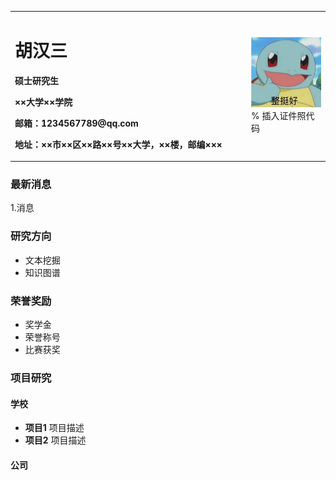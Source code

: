<table border="0">
  <tr>
    <td width="75%">
      <h1>胡汉三</h1>
      <p><b>硕士研究生</b></p>
      <p><b>××大学××学院</b></p>
      <p><b>邮箱：1234567789@qq.com</b></p>
      <p><b>地址：××市××区××路××号××大学，××楼，邮编×××</b></p>
    </td>
    <td width="25%">
      <img src="/整挺好.jpg" width="100%">      % 插入证件照代码
    </td>
  </tr>
</table>

### 最新消息
1.消息

### 研究方向
- 文本挖掘
- 知识图谱

### 荣誉奖励
- 奖学金
- 荣誉称号
- 比赛获奖

### 项目研究
#### 学校
- **项目1** 
项目描述
- **项目2** 
项目描述
#### 公司
